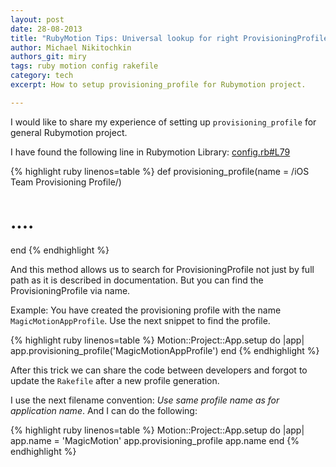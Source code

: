 ```yaml
---
layout: post
date: 28-08-2013
title: "RubyMotion Tips: Universal lookup for right ProvisioningProfile"
author: Michael Nikitochkin
authors_git: miry
tags: ruby motion config rakefile
category: tech
excerpt: How to setup provisioning_profile for Rubymotion project.

---
```


I would like to share my experience of setting up `provisioning_profile` for general Rubymotion project.

I have found the following line in Rubymotion Library: [config.rb#L79](https://github.com/HipByte/RubyMotion/blob/cfc7bfdb3c17c5059a98152d7c472e13eb55f8ea/lib/motion/project/template/ios/config.rb#L79)

{% highlight ruby linenos=table %}
def provisioning_profile(name = /iOS Team Provisioning Profile/)
  # ....
end
{% endhighlight %}

And this method allows us to search for ProvisioningProfile not just by full path as it is described in documentation.
But you can find the ProvisioningProfile via name.

Example:
You have created the provisioning profile with the name `MagicMotionAppProfile`. Use the next snippet to find the profile.

{% highlight ruby linenos=table %}
Motion::Project::App.setup do |app|
  app.provisioning_profile('MagicMotionAppProfile')
end
{% endhighlight %}

After this trick we can share the code between developers and forgot to update the `Rakefile` after a new profile generation.

I use the next filename convention: *Use same profile name as for application name*.
And I can do the following:

{% highlight ruby linenos=table %}
Motion::Project::App.setup do |app|
  app.name = 'MagicMotion'
  app.provisioning_profile app.name
end
{% endhighlight %}

